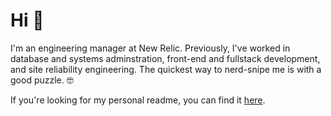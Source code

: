 # Hi 👋
 
I'm an engineering manager at New Relic. Previously, I've worked in database and systems adminstration, front-end and fullstack development, and site reliability engineering. The quickest way to nerd-snipe me is with a good puzzle. 🤓

If you're looking for my personal readme, you can find it [here](https://github.com/dstokes/README).
